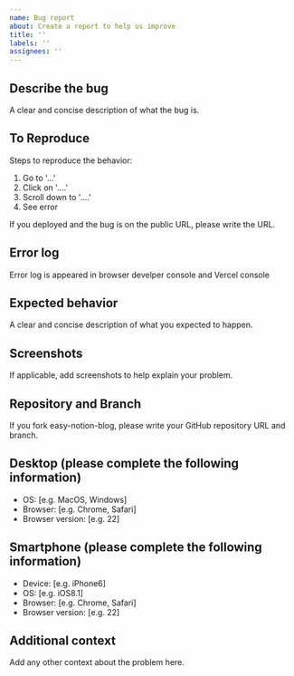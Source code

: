 ```yaml
---
name: Bug report
about: Create a report to help us improve
title: ''
labels: ''
assignees: ''
---
```


## Describe the bug

A clear and concise description of what the bug is.

## To Reproduce

Steps to reproduce the behavior:

1. Go to '...'
2. Click on '....'
3. Scroll down to '....'
4. See error

If you deployed and the bug is on the public URL, please write the URL.

## Error log

Error log is appeared in browser develper console and Vercel console

## Expected behavior

A clear and concise description of what you expected to happen.

## Screenshots

If applicable, add screenshots to help explain your problem.

## Repository and Branch

If you fork easy-notion-blog, please write your GitHub repository URL and branch.

## Desktop (please complete the following information)

- OS: [e.g. MacOS, Windows]
- Browser: [e.g. Chrome, Safari]
- Browser version: [e.g. 22]

## Smartphone (please complete the following information)

- Device: [e.g. iPhone6]
- OS: [e.g. iOS8.1]
- Browser: [e.g. Chrome, Safari]
- Browser version: [e.g. 22]

## Additional context

Add any other context about the problem here.
